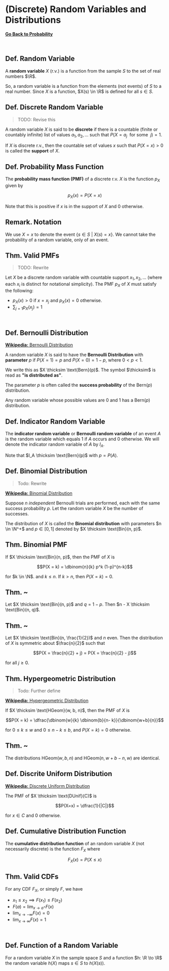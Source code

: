 # (Discrete) Random Variables and Distributions

[**Go Back to Probability**](./00-index.md)

```js
```

```js
```

## Def. Random Variable

A **random variable** $X$ (r.v.) is a function from the sample $S$ to the set of real numbers $\R$.

So, a random variable is a function from the elements (not events) of $S$ to a real number. Since $X$ is a function, $X(s) \in \R$ is defined for all $s \in S$.

## Def. Discrete Random Variable

> TODO: Revise this

A random variable $X$ is said to be **discrete** if there is a countable (finite or countably infinite) list of values
$a_1, a_2, ...$ such that $P(X=a_j \enspace \text{for some} \enspace j)=1$.

If $X$ is discrete r.v., then the countable set of values $x$ such that $P(X=x) > 0$ is called the **support** of $X$.

## Def. Probability Mass Function

The **probability mass function (PMF)** of a discrete r.v. $X$ is the function $p_X$ given by

$$p_X (x) = P(X=x)$$

Note that this is positive if $x$ is in the support of $X$ and $0$ otherwise.

## Remark. Notation

We use $X = x$ to denote the event $\{s \in S \> | \> X(s) = x \}$. We cannot take the probability of a random variable, only of an event.

## Thm. Valid PMFs

> TODO: Rewrite

Let $X$ be a discrete random variable with countable support $x_1, x_2, ...$ (where each $x_i$ is distinct for notational simplicity). The PMF $p_X$ of $X$ must satisfy the following:

* $p_X(x) > 0$ if $x = x_j$ and $p_X(x) = 0$ otherwise.
* $\sum_{j=1} p_X(x_j) = 1$

```js
```

```js
```

## Def. Bernoulli Distribution

[**Wikipedia:** Bernoulli Distribution](https://en.wikipedia.org/wiki/Bernoulli_distribution)

A random variable $X$ is said to have the **Bernoulli Distribution** with **parameter** $p$ if $P(X = 1) = p$ and $P(X = 0) = 1 - p$, where $0 < p < 1$.

We write this as $X \thicksim \text{Bern}(p)$. The symbol $\thicksim$ is read as **"is distributed as"**.

The parameter $p$ is often called the **success probability** of the $\text{Bern}(p)$ distribution.

Any random variable whose possible values are $0$ and $1$ has a $\text{Bern}(p)$ distribution.

## Def. Indicator Random Variable

The **indicator random variable** or **Bernoulli random variable** of an event $A$ is the random variable which equals $1$ if $A$ occurs and $0$ otherwise. We will denote the indicator random variable of $A$ by $I_A$.

Note that $I_A \thicksim \text{Bern}(p)$ with $p = P(A)$.

## Def. Binomial Distribution

> Todo: Rewrite

[**Wikipedia:** Binomial Distribution](https://en.wikipedia.org/wiki/Binomial_distribution)

Suppose $n$ _independent_ Bernoulli trials are performed, each with the same success probability $p$. Let the random variable $X$ be the number of successes.

The distribution of $X$ is called the **Binomial distribution** with parameters $n \in \N^+$ and $p \in [0, 1]$ denoted by $X \thicksim \text{Bin}(n, p)$.

## Thm. Binomial PMF

If $X \thicksim \text{Bin}(n, p)$, then the PMF of $X$ is

$$P(X = k) = \dbinom{n}{k} p^k (1-p)^{n-k}$$

for $k \in \N$. and $k \leq n$. If $k > n$, then $P(X=k)=0$.

## Thm. ~

Let $X \thicksim \text{Bin}(n, p)$ and $q = 1 -p$. Then $n - X \thicksim \text{Bin}(n, q)$.

## Thm. ~

Let $X \thicksim \text{Bin}(n, \frac{1}{2})$ and $n$ even. Then the distribution of $X$ is symmetric about $\frac{n}{2}$ such that

$$P(X = \frac{n}{2} + j) = P(X = \frac{n}{2} - j)$$

for all $j \geq 0$.

## Thm. Hypergeometric Distribution

> Todo: Further define

[**Wikipedia:** Hypergeometric Distribution](https://en.wikipedia.org/wiki/Hypergeometric_distribution)

If $X \thicksim \text{HGeom}(w, b, n)$, then the PMF of $X$ is

$$P(X = k) = \dfrac{\dbinom{w}{k} \dbinom{b}{n- k}}{\dbinom{w+b}{n}}$$

for $0 \leq k \leq w$ and $0 \leq n-k \leq b$, and $P(X=k)=0$ otherwise.

## Thm. ~

The distributions $\text{HGeom}(w, b, n)$ and $\text{HGeom}(n, w + b -n, w)$ are identical.

## Def. Discrite Uniform Distribution

[**Wikipedia:** Discrete Uniform Distribution](https://en.wikipedia.org/wiki/Discrete_uniform_distribution)

The PMF of $X \thicksim \text{DUnif}(C)$ is

$$P(X=x) = \dfrac{1}{|C|}$$

for $x \in C$ and $0$ otherwise.

## Def. Cumulative Distribution Function

The **cumulative distribution function** of an random variable $X$ (not necessarily discrete) is the function $F_X$ where

$$F_X(x) =P(X \leq x)$$

## Thm. Valid CDFs

For any CDF $F_X$, or simply $F$, we have

* $x_1 \leq x_2 \implies F(x_1) \leq F(x_2)$
* $F(a) = \lim_{x \to a^+} F(x)$
* $\lim_{x \to - \infty} F(x) = 0$
* $\lim_{x \to \infty} F(x) = 1$

```js
```

```js
```

## Def. Function of a Random Variable

For a random variable $X$ in the sample space $S$ and a function $h: \R \to \R$ the random variable $h(X)$ maps $s \in S$ to $h(X(s))$.
